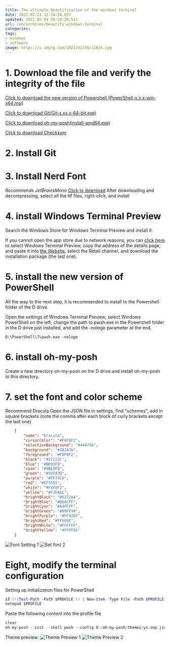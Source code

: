 ```yaml
---
title: The ultimate beautification of the windows terminal
date: 2022-02-21 12:14:24.657
updated: 2022-05-04 08:24:26.511
url: /en/archives/beautify-windows-terminal
categories:
tags:
- windows
- software
image: https://i.imgtg.com/2023/02/09/c1BjK.jpg
---
```


# 1. Download the file and verify the integrity of the file
[Click to download the new version of Powershell (PowerShell-x.x.x-win-x64.msi)](https://hub.hhhh.host/PowerShell/PowerShell/releases/latest)

[Click to download Git(Git-x.xx.x-64-bit.exe)](https://hub.hhhh.host/git-for-windows/git/releases/latest)

[Click to download oh-my-posh(install-amd64.exe)](https://hub.hhhh.host/JanDeDobbeleer/oh-my-posh/releases/latest)

[Click to download Checksum](https://ybygjylj.lanzouf.com/iYuZD06mepjc)
# 2. Install Git
# 3. Install Nerd Font
*Recommends JetBrainsMono*
[Click to download](https://hub.hhhh.host/ryanoasis/nerd-fonts/releases/download/v2.1.0/JetBrainsMono.zip)
After downloading and decompressing, select all the ttf files, right-click, and install
# 4. install Windows Terminal Preview
Search the Windows Store for Windows Terminal Preview and install it.

If you cannot open the app store due to network reasons, you can [click here](https://apps.microsoft.com/store/search/windows%20terminal%20preview) to select Windows Terminal Preview, copy the address of the details page, and paste it into [the Website](https://store.rg-adguard.net/), select the Retail channel, and download the installation package (the last one).
# 5. install the new version of PowerShell
All the way to the next step, it is recommended to install to the Powershell folder of the D drive.

Open the settings of Windows Terminal Preview, select Windows PowerShell on the left, change the path to pwsh.exe in the Powershell folder in the D drive just installed, and add the -nologo parameter at the end.
````
D:\PowerShell\7\pwsh.exe -nologo
````
# 6. install oh-my-posh

Create a new directory oh-my-posh on the D drive and install oh-my-posh to this directory.

# 7. set the font and color scheme
Recommend Dracula
Open the JSON file in settings, find "schemes", add in square brackets (note the comma after each block of curly brackets except the last one)
````json
    {
        "name": "Dracula",
        "cursorColor": "#F8F8F2",
        "selectionBackground": "#44475A",
        "background": "#282A36",
        "foreground": "#F8F8F2",
        "black": "#21222C",
        "blue": "#BD93F9",
        "cyan": "#8BE9FD",
        "green": "#50FA7B",
        "purple": "#FF79C6",
        "red": "#FF5555",
        "white": "#F8F8F2",
        "yellow": "#F1FA8C",
        "brightBlack": "#6272A4",
        "brightBlue": "#D6ACFF",
        "brightCyan": "#A4FFFF",
        "brightGreen": "#69FF94",
        "brightPurple": "#FF92DF",
        "brightRed": "#FF6E6E",
        "brightWhite": "#FFFFFF",
        "brightYellow": "#FFFFA5"
    }
````

![Font Setting 1](https://img.gejiba.com/images/1a03655068e1df483525e55ea3bb8e2e.webp)
![Set font 2](https://img.gejiba.com/images/55ba23a7faf29579ce8cd60f95ebf61a.webp)
# Eight, modify the terminal configuration

Setting up initialization files for PowerShell

```powershell
if (!(Test-Path -Path $PROFILE )) { New-Item -Type File -Path $PROFILE -Force }
notepad $PROFILE
````
Paste the following content into the profile file
```powershell
clear
oh-my-posh --init --shell pwsh --config D:/oh-my-posh/themes/ys.omp.json | Invoke-Expression
````

Theme preview:
![Theme Preview 1](https://img.gejiba.com/images/b64b31060fdd99e11c08962d785fd887.webp)
![Theme Preview 2](https://img.gejiba.com/images/0fccd6fb610e9fe59572c17be2fdc8ec.webp)
